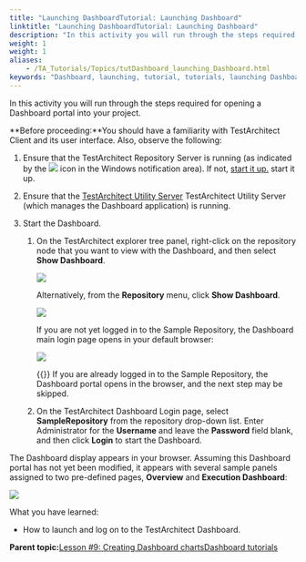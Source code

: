```yaml
--- 
title: "Launching DashboardTutorial: Launching Dashboard"
linktitle: "Launching DashboardTutorial: Launching Dashboard"
description: "In this activity you will run through the steps required for opening a Dashboard portal into your project."
weight: 1
weight: 1
aliases: 
    - /TA_Tutorials/Topics/tutDashboard_launching_Dashboard.html
keywords: "Dashboard, launching, tutorial, tutorials, launching Dashboard"
---
```


In this activity you will run through the steps required for opening a Dashboard portal into your project.

**Before proceeding:**You should have a familiarity with TestArchitect Client and its user interface. Also, observe the following:

1.  Ensure that the TestArchitect Repository Server is running \(as indicated by the ![](/images/TA_Administration/Images/admin_RS_icn_RSrunning.png) icon in the Windows notification area\). If not, [start it up.](/administration-guide/repository-server-management/starting-and-stopping-the-repository-server/starting-the-repository-server) start it up.
2.  Ensure that the [TestArchitect Utility Server](/administration-guide/repository-server-management/testarchitect-utility-server) TestArchitect Utility Server \(which manages the Dashboard application\) is running.

1.  Start the Dashboard.

    1.  On the TestArchitect explorer tree panel, right-click on the repository node that you want to view with the Dashboard, and then select **Show Dashboard**.

        ![](/images/TA_Help/Images/DB_23.png)

        Alternatively, from the **Repository** menu, click **Show Dashboard**.

        ![](/images/TA_Help/Images/DB_launching.png)

        If you are not yet logged in to the Sample Repository, the Dashboard main login page opens in your default browser:

        ![](/images/TA_Help/Images/DB_5.png)

        {{<note>}} If you are already logged in to the Sample Repository, the Dashboard portal opens in the browser, and the next step may be skipped.

    2.  On the TestArchitect Dashboard Login page, select **SampleRepository** from the repository drop-down list. Enter Administrator for the **Username** and leave the **Password** field blank, and then click **Login** to start the Dashboard.


The Dashboard display appears in your browser. Assuming this Dashboard portal has not yet been modified, it appears with several sample panels assigned to two pre-defined pages, **Overview** and **Execution Dashboard**:

![](/images/TA_Help/Images/Dashboard_overview.png)

What you have learned:

-   How to launch and log on to the TestArchitect Dashboard.



**Parent topic:**[Lesson \#9: Creating Dashboard chartsDashboard tutorials](/user-guide/reporting-and-dashboard/dashboard/lesson-9-creating-dashboard-chartsdashboard-tutorials/)

